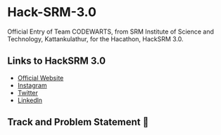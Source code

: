 # Hack-SRM-3.0
  Official Entry of Team CODEWARTS, from SRM Institute of Science and Technology, Kattankulathur, for the Hacathon, HackSRM 3.0.
## Links to HackSRM 3.0
* [Official Website](https://hacksrm.tech/)
* [Instagram](https://www.instagram.com/hacksrm/)
* [Twitter](https://twitter.com/HackSRM)
* [Linkedln](https://www.linkedin.com/company/hacksrm/)
## Track and Problem Statement 🚧
